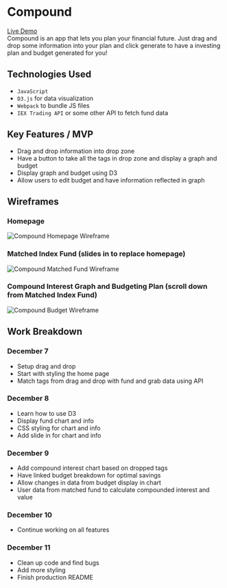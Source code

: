 # Compound
[Live Demo](https://edmondthui.github.io/compound/)  
Compound is an app that lets you plan your financial future. Just drag and drop some information into your plan and click generate to have a investing plan and budget generated for you!

## Technologies Used
* `JavaScript` 
* `D3.js` for data visualization
* `Webpack` to bundle JS files
* `IEX Trading API` or some other API to fetch fund data 

## Key Features / MVP
* Drag and drop information into drop zone
* Have a button to take all the tags in drop zone and display a graph and budget
* Display graph and budget using D3
* Allow users to edit budget and have information reflected in graph

## Wireframes
### Homepage
![Compound Homepage Wireframe](https://i.imgur.com/aZ5No1Z.png)

### Matched Index Fund (slides in to replace homepage)
![Compound Matched Fund Wireframe](https://i.imgur.com/Y9KjQtj.png)

### Compound Interest Graph and Budgeting Plan (scroll down from Matched Index Fund)
![Compound Budget Wireframe](https://i.imgur.com/z5yqy1M.png)

## Work Breakdown
### December 7
* Setup drag and drop
* Start with styling the home page
* Match tags from drag and drop with fund and grab data using API

### December 8
* Learn how to use D3 
* Display fund chart and info
* CSS styling for chart and info
* Add slide in for chart and info

### December 9
* Add compound interest chart based on dropped tags
* Have linked budget breakdown for optimal savings
* Allow changes in data from budget display in chart
* User data from matched fund to calculate compounded interest and value

### December 10 
* Continue working on all features

### December 11
* Clean up code and find bugs
* Add more styling
* Finish production README

